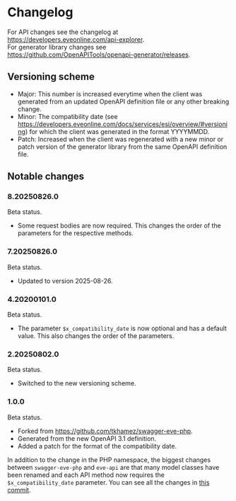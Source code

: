 # Changelog

For API changes see the changelog at https://developers.eveonline.com/api-explorer.  
For generator library changes see https://github.com/OpenAPITools/openapi-generator/releases.

## Versioning scheme

- Major: This number is increased everytime when the client was generated from an updated
  OpenAPI definition file or any other breaking change.
- Minor: The compatibility date (see https://developers.eveonline.com/docs/services/esi/overview/#versioning)
  for which the client was generated in the format YYYYMMDD.
- Patch: Increased when the client was regenerated with a new minor or patch version of the
  generator library from the same OpenAPI definition file.

## Notable changes

### 8.20250826.0

Beta status.

- Some request bodies are now required. This changes the order of the parameters for the 
  respective methods.

### 7.20250826.0

Beta status.

- Updated to version 2025-08-26.

### 4.20200101.0

Beta status.

- The parameter `$x_compatibility_date` is now optional and has a default value. This also changes
  the order of the parameters.

### 2.20250802.0

Beta status.

- Switched to the new versioning scheme.

### 1.0.0

Beta status.

- Forked from https://github.com/tkhamez/swagger-eve-php.
- Generated from the new OpenAPI 3.1 definition.
- Added a patch for the format of the compatibility date.

In addition to the change in the PHP namespace, the biggest changes between `swagger-eve-php` and
`eve-api` are that many model classes have been renamed and each API method now requires the
`$x_compatibility_date` parameter. You can see all the changes in
[this commit](https://github.com/tkhamez/eve-api-php/commit/862d19140f6dfadf699d463e53be4d16b5fe2e72).
